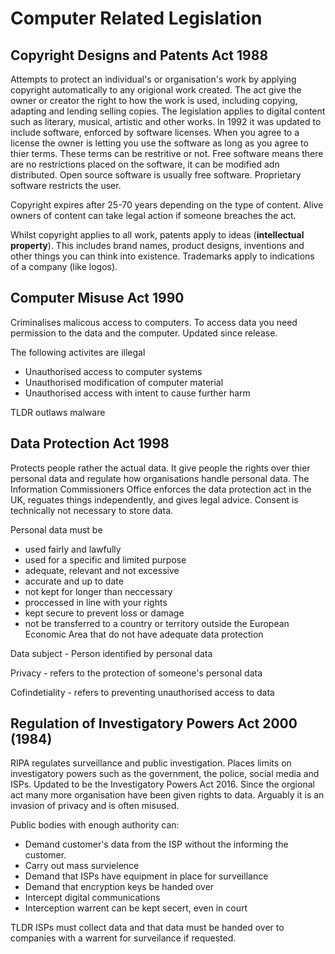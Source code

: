 # Computer Related Legislation

## Copyright Designs and Patents Act 1988
Attempts to protect an individual's or organisation's work by applying copyright automatically to any origional work created. The act give the owner or creator the right to how the work is used, including copying, adapting and lending selling copies. The legislation applies to digital content such as literary, musical, artistic and other works. In 1992 it was updated to include software, enforced by software licenses. When you agree to a license the owner is letting you use the software as long as you agree to thier terms. These terms can be restritive or not. Free software means there are no restrictions placed on the software, it can be modified adn distributed. Open source software is usually free software. Proprietary software restricts the user.

Copyright expires after 25-70 years depending on the type of content. Alive owners of content can take legal action if someone breaches the act.

Whilst copyright applies to all work, patents apply to ideas (**intellectual property**). This includes brand names, product designs, inventions and other things you can think into existence. Trademarks apply to indications of a company (like logos).

## Computer Misuse Act 1990
Criminalises malicous access to computers. To access data you need permission to the data and the computer. Updated since release.

The following activites are illegal
-  Unauthorised access to computer systems
-  Unauthorised modification of computer material
-  Unauthorised access with intent to cause further harm

TLDR outlaws malware

## Data Protection Act 1998
Protects people rather the actual data. It give people the rights over thier personal data and regulate how organisations handle personal data. The Information Commissioners Office enforces the data protection act in the UK, reguates things independently, and gives legal advice. Consent is technically not necessary to store data.

Personal data must be
- used fairly and lawfully
- used for a specific and limited purpose
- adequate, relevant and not excessive
- accurate and up to date
- not kept for longer than neccessary
- proccessed in line with your rights
- kept secure to prevent loss or damage
- not be transferred to a country or territory outside the European Economic Area that do not have adequate data protection

Data subject - Person identified by personal data

Privacy - refers to the protection of someone's personal data

Cofindetiality - refers to preventing unauthorised access to data

## Regulation of Investigatory Powers Act 2000 (1984)
RIPA regulates surveillance and public investigation. Places limits on investigatory powers such as the government, the police, social media and ISPs. Updated to be the Investigatory Powers Act 2016. Since the orgional act many more organisation have been given rights to data. Arguably it is an invasion of privacy and is often misused.

Public bodies with enough authority can:
- Demand customer's data from the ISP without the informing the customer.
- Carry out mass survielence
- Demand that ISPs have equipment in place for surveillance
- Demand that encryption keys be handed over
- Intercept digital communications
- Interception warrent can be kept secert, even in court

TLDR ISPs must collect data and that data must be handed over to companies with a warrent for surveilance if requested.
